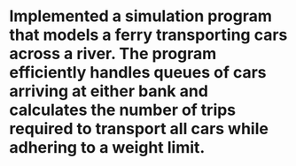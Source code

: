 # Implemented a simulation program that models a ferry transporting cars across a river. The program efficiently handles queues of cars arriving at either bank and calculates the number of trips required to transport all cars while adhering to a weight limit.
